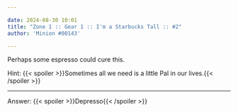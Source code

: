 ```yaml
---

date: 2024-08-30 10:01
title: "Zone 1 :: Gear 1 :: I'm a Starbucks Tall :: #2"
author: 'Minion #00143'

---
```


Perhaps some espresso could cure this.

Hint: {{< spoiler >}}Sometimes all we need is a little Pal in our lives.{{< /spoiler >}}

---

Answer: {{< spoiler >}}Depresso{{< /spoiler >}}


